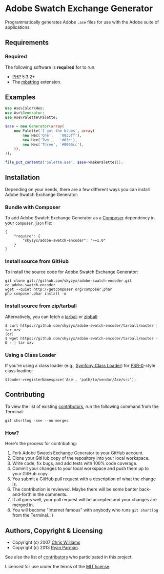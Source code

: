 # Adobe Swatch Exchange Generator

Programmatically generates Adobe `.ase` files for use with the Adobe suite of applications.

## Requirements
### Required
The following software is **required** for  to run:

* [PHP](http://php.net) 5.3.2+
* The [mbstring](http://php.net/manual/en/book.mbstring.php) extension.


## Examples

```php
use Ase\Color\Hex;
use Ase\Generator;
use Ase\Palette\Palette;

$ase = new Generator(array(
	new Palette('I got the blues', array(
		new Hex('One',   '0033ff'),
		new Hex('Two',   '#03c'),
		new Hex('Three', '#0066cc'),
	)),
));

file_put_contents('palette.ase', $ase->makePalette());
```


## Installation
Depending on your needs, there are a few different ways you can install Adobe Swatch Exchange Generator:

### Bundle with Composer
To add Adobe Swatch Exchange Generator as a [Composer](https://github.com/composer/composer) dependency in your `composer.json` file:

	{
		"require": {
			"skyzyx/adobe-swatch-encoder": ">=1.0"
		}
	}

### Install source from GitHub
To install the source code for Adobe Swatch Exchange Generator:

	git clone git://github.com/skyzyx/adobe-swatch-encoder.git
	cd adobe-swatch-encoder
	wget --quiet http://getcomposer.org/composer.phar
	php composer.phar install -o

### Install source from zip/tarball
Alternatively, you can fetch a [tarball](https://github.com/skyzyx/adobe-swatch-encoder/tarball/master) or [zipball](https://github.com/skyzyx/adobe-swatch-encoder/zipball/master):

    $ curl https://github.com/skyzyx/adobe-swatch-encoder/tarball/master | tar xzv
    (or)
    $ wget https://github.com/skyzyx/adobe-swatch-encoder/tarball/master -O - | tar xzv

### Using a Class Loader
If you're using a class loader (e.g., [Symfony Class Loader](https://github.com/symfony/ClassLoader)) for [PSR-0](https://github.com/php-fig/fig-standards/blob/master/accepted/PSR-0.md)-style class loading:

	$loader->registerNamespace('Ase', 'path/to/vendor/Ase/src');


## Contributing
To view the list of existing [contributors](/skyzyx/adobe-swatch-encoder/contributors), run the following command from the Terminal:

	git shortlog -sne --no-merges

### How?
Here's the process for contributing:

1. Fork Adobe Swatch Exchange Generator to your GitHub account.
2. Clone your GitHub copy of the repository into your local workspace.
3. Write code, fix bugs, and add tests with 100% code coverage.
4. Commit your changes to your local workspace and push them up to your GitHub copy.
5. You submit a GitHub pull request with a description of what the change is.
6. The contribution is reviewed. Maybe there will be some banter back-and-forth in the comments.
7. If all goes well, your pull request will be accepted and your changes are merged in.
8. You will become "Internet famous" with anybody who runs `git shortlog` from the Terminal. :)


## Authors, Copyright & Licensing

* Copyright (c) 2007 [Chris Williams](http://www.colourlovers.com)
* Copyright (c) 2013 [Ryan Parman](http://ryanparman.com).

See also the list of [contributors](/skyzyx/adobe-swatch-encoder/contributors) who participated in this project.

Licensed for use under the terms of the [MIT license](http://www.opensource.org/licenses/mit-license.php).

